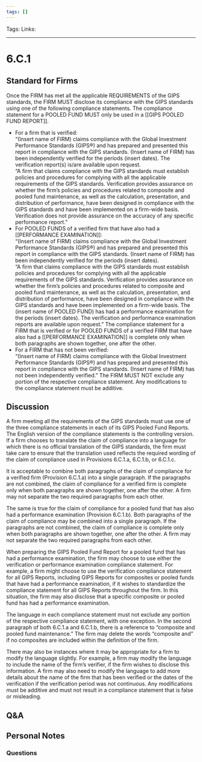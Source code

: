 ```yaml
---
tags: []
---
```

Tags:
Links: 
___
# 6.C.1
## Standard for Firms
Once the FIRM has met all the applicable REQUIREMENTS of the GIPS standards, the FIRM MUST disclose its compliance with the GIPS standards using one of the following compliance statements. The compliance statement for a POOLED FUND MUST only be used in a [[GIPS POOLED FUND REPORT]].
- For a firm that is verified:  
    “(Insert name of FIRM) claims compliance with the Global Investment Performance Standards (GIPS®) and has prepared and presented this report in compliance with the GIPS standards. (Insert name of FIRM) has been independently verified for the periods (insert dates). The verification report(s) is/are available upon request.  
    “A firm that claims compliance with the GIPS standards must establish policies and procedures for complying with all the applicable requirements of the GIPS standards. Verification provides assurance on whether the firm’s policies and procedures related to composite and pooled fund maintenance, as well as the calculation, presentation, and distribution of performance, have been designed in compliance with the GIPS standards and have been implemented on a firm-wide basis. Verification does not provide assurance on the accuracy of any specific performance report.”
- For POOLED FUNDS of a verified firm that have also had a [[PERFORMANCE EXAMINATION]]:  
    “(Insert name of FIRM) claims compliance with the Global Investment Performance Standards (GIPS®) and has prepared and presented this report in compliance with the GIPS standards. (Insert name of FIRM) has been independently verified for the periods (insert dates).  
    “A firm that claims compliance with the GIPS standards must establish policies and procedures for complying with all the applicable requirements of the GIPS standards. Verification provides assurance on whether the firm’s policies and procedures related to composite and pooled fund maintenance, as well as the calculation, presentation, and distribution of performance, have been designed in compliance with the GIPS standards and have been implemented on a firm-wide basis. The (insert name of POOLED FUND) has had a performance examination for the periods (insert dates). The verification and performance examination reports are available upon request.” The compliance statement for a FIRM that is verified or for POOLED FUNDS of a verified FIRM that have also had a [[PERFORMANCE EXAMINATION]] is complete only when both paragraphs are shown together, one after the other.
- For a FIRM that has not been verified:  
    “(Insert name of FIRM) claims compliance with the Global Investment Performance Standards (GIPS®) and has prepared and presented this report in compliance with the GIPS standards. (Insert name of FIRM) has not been independently verified.” The FIRM MUST NOT exclude any portion of the respective compliance statement. Any modifications to the compliance statement must be additive.
## Discussion
A firm meeting all the requirements of the GIPS standards must use one of the three compliance statements in each of its GIPS Pooled Fund Reports. The English version of the compliance statements is the controlling version. If a firm chooses to translate the claim of compliance into a language for which there is no official translation of the GIPS standards, the firm must take care to ensure that the translation used reflects the required wording of the claim of compliance used in Provisions 6.C.1.a, 6.C.1.b, or 6.C.1.c.

It is acceptable to combine both paragraphs of the claim of compliance for a verified firm (Provision 6.C.1.a) into a single paragraph. If the paragraphs are not combined, the claim of compliance for a verified firm is complete only when both paragraphs are shown together, one after the other. A firm may not separate the two required paragraphs from each other.

The same is true for the claim of compliance for a pooled fund that has also had a performance examination (Provision 6.C.1.b). Both paragraphs of the claim of compliance may be combined into a single paragraph. If the paragraphs are not combined, the claim of compliance is complete only when both paragraphs are shown together, one after the other. A firm may not separate the two required paragraphs from each other.

When preparing the GIPS Pooled Fund Report for a pooled fund that has had a performance examination, the firm may choose to use either the verification or performance examination compliance statement. For example, a firm might choose to use the verification compliance statement for all GIPS Reports, including GIPS Reports for composites or pooled funds that have had a performance examination, if it wishes to standardize the compliance statement for all GIPS Reports throughout the firm. In this situation, the firm may also disclose that a specific composite or pooled fund has had a performance examination.

The language in each compliance statement must not exclude any portion of the respective compliance statement, with one exception. In the second paragraph of both 6.C.1.a and 6.C.1.b, there is a reference to “composite and pooled fund maintenance.” The firm may delete the words “composite and” if no composites are included within the definition of the firm.

There may also be instances where it may be appropriate for a firm to modify the language slightly. For example, a firm may modify the language to include the name of the firm’s verifier, if the firm wishes to disclose this information. A firm may also need to modify the language to add more details about the name of the firm that has been verified or the dates of the verification if the verification period was not continuous. Any modifications must be additive and must not result in a compliance statement that is false or misleading.
## Q&A

## Personal Notes

### Questions